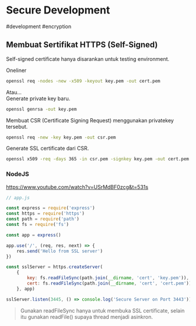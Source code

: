 # Secure Development
#development #encryption

## Membuat Sertifikat HTTPS (Self-Signed)
Self-signed certificate hanya disarankan untuk testing environment.

Oneliner
```sh
openssl req -nodes -new -x509 -keyout key.pem -out cert.pem
```

Atau...  
Generate private key baru.
```sh
openssl genrsa -out key.pem
```

Membuat CSR (Certificate Signing Request) menggunakan privatekey tersebut.
```sh
openssl req -new -key key.pem -out csr.pem
```

Generate SSL certificate dari CSR.
```sh
openssl x509 -req -days 365 -in csr.pem -signkey key.pem -out cert.pem
```

### NodeJS
https://www.youtube.com/watch?v=USrMdBF0zcg&t=531s
```js
// app.js

const express = require('express')
const https = require('https')
const path = require('path')
const fs = require('fs')

const app = express()

app.use('/', (req, res, next) => {
	res.send('Hello from SSL server')
})

const sslServer = https.createServer(
	{
		key: fs.readFileSync(path.join(__dirname, 'cert', 'key.pem')),
		cert: fs.readFileSync(path.join(__dirname, 'cert', 'cert.pem')),
	}, app)

sslServer.listen(3445, () => console.log('Secure Server on Port 3443'))
```
> Gunakan readFileSync hanya untuk membuka SSL certificate, selain itu gunakan readFile() supaya thread menjadi asinkron.

